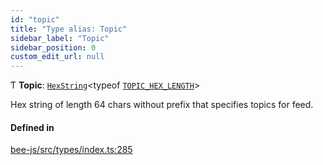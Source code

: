 ```yaml
---
id: "topic"
title: "Type alias: Topic"
sidebar_label: "Topic"
sidebar_position: 0
custom_edit_url: null
---
```


Ƭ **Topic**: [`HexString`](utils.hex.hexstring.md)<typeof [`TOPIC_HEX_LENGTH`](../variables/topic_hex_length.md)\>

Hex string of length 64 chars without prefix that specifies topics for feed.

#### Defined in

[bee-js/src/types/index.ts:285](https://github.com/ethersphere/bee-js/blob/74056cb/src/types/index.ts#L285)
